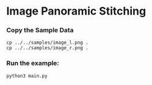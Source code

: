 # Image Panoramic Stitching

### Copy the Sample Data
```
cp ../../samples/image_l.png .
cp ../../samples/image_r.png .
```

### Run the example:
```bash
python3 main.py
```
